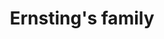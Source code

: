 ---
title: "Ernsting's family"
url: /rheine/ernstings-family-alte-bahnhofstrasse/
shop: Kleidung
---